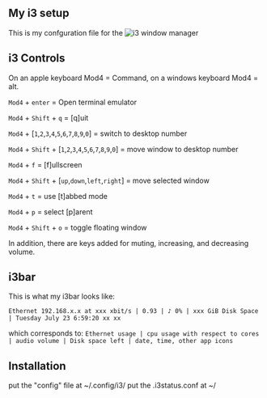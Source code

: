 ## My i3 setup

This is my confguration file for the ![i3](https://i3wm.org/) window manager

## i3 Controls

On an apple keyboard Mod4 = Command, on a windows keyboard Mod4 = alt.

`Mod4` + `enter` = Open terminal emulator

`Mod4` + `Shift` + `q` = [q]uit

`Mod4` + [`1`,`2`,`3`,`4`,`5`,`6`,`7`,`8`,`9`,`0`] = switch to desktop number

`Mod4` + `Shift` + [`1`,`2`,`3`,`4`,`5`,`6`,`7`,`8`,`9`,`0`] = move window to desktop number

`Mod4` + `f` = [f]ullscreen

`Mod4` + `Shift` + [`up`,`down`,`left`,`right`] = move selected window

`Mod4` + `t` = use [t]abbed mode

`Mod4` + `p` = select [p]arent

`Mod4` + `Shift` + `o` = toggle floating window

In addition, there are keys added for muting, increasing, and decreasing volume.

## i3bar

This is what my i3bar looks like:

`Ethernet 192.168.x.x at xxx xbit/s | 0.93 | ♪ 0% | xxx GiB Disk Space | Tuesday July 23 6:59:20 xx xx`

which corresponds to:
`Ethernet usage | cpu usage with respect to cores | audio volume | Disk space left | date, time, other app icons`

## Installation
put the "config" file at ~/.config/i3/
put the .i3status.conf at ~/
